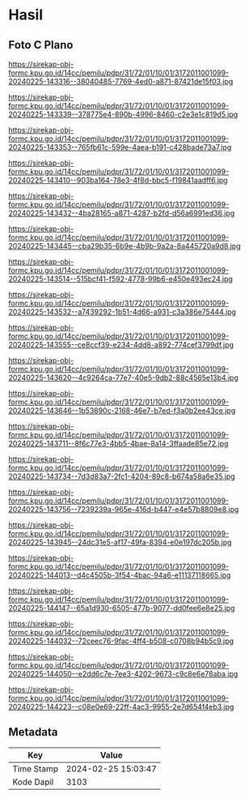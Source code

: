 # Hasil

## Foto C Plano

https://sirekap-obj-formc.kpu.go.id/14cc/pemilu/pdpr/31/72/01/10/01/3172011001099-20240225-143316--38040485-7769-4ed0-a871-87421de15f03.jpg

https://sirekap-obj-formc.kpu.go.id/14cc/pemilu/pdpr/31/72/01/10/01/3172011001099-20240225-143339--378775e4-890b-4996-8460-c2e3e1c819d5.jpg

https://sirekap-obj-formc.kpu.go.id/14cc/pemilu/pdpr/31/72/01/10/01/3172011001099-20240225-143353--765fb61c-599e-4aea-b191-c428bade73a7.jpg

https://sirekap-obj-formc.kpu.go.id/14cc/pemilu/pdpr/31/72/01/10/01/3172011001099-20240225-143410--903ba164-78e3-4f8d-bbc5-f19841aadff6.jpg

https://sirekap-obj-formc.kpu.go.id/14cc/pemilu/pdpr/31/72/01/10/01/3172011001099-20240225-143432--4ba28165-a871-4287-b2fd-d56a6991ed36.jpg

https://sirekap-obj-formc.kpu.go.id/14cc/pemilu/pdpr/31/72/01/10/01/3172011001099-20240225-143445--cba29b35-6b9e-4b9b-9a2a-8a445720a9d8.jpg

https://sirekap-obj-formc.kpu.go.id/14cc/pemilu/pdpr/31/72/01/10/01/3172011001099-20240225-143514--515bcf41-f592-4778-99b6-e450e493ec24.jpg

https://sirekap-obj-formc.kpu.go.id/14cc/pemilu/pdpr/31/72/01/10/01/3172011001099-20240225-143532--a7439292-1b51-4d66-a931-c3a386e75444.jpg

https://sirekap-obj-formc.kpu.go.id/14cc/pemilu/pdpr/31/72/01/10/01/3172011001099-20240225-143555--ce8ccf39-e234-4dd8-a892-774cef3799df.jpg

https://sirekap-obj-formc.kpu.go.id/14cc/pemilu/pdpr/31/72/01/10/01/3172011001099-20240225-143620--4c9264ca-77e7-40e5-9db2-88c4565e13b4.jpg

https://sirekap-obj-formc.kpu.go.id/14cc/pemilu/pdpr/31/72/01/10/01/3172011001099-20240225-143646--1b53890c-2168-46e7-b7ed-f3a0b2ee43ce.jpg

https://sirekap-obj-formc.kpu.go.id/14cc/pemilu/pdpr/31/72/01/10/01/3172011001099-20240225-143711--8f6c77e3-4bb5-4bae-8a14-3ffaade85e72.jpg

https://sirekap-obj-formc.kpu.go.id/14cc/pemilu/pdpr/31/72/01/10/01/3172011001099-20240225-143734--7d3d83a7-2fc1-4204-89c8-b674a58a6e35.jpg

https://sirekap-obj-formc.kpu.go.id/14cc/pemilu/pdpr/31/72/01/10/01/3172011001099-20240225-143756--7239239a-965e-416d-b447-e4e57b8809e8.jpg

https://sirekap-obj-formc.kpu.go.id/14cc/pemilu/pdpr/31/72/01/10/01/3172011001099-20240225-143945--24dc31e5-af17-49fa-8394-e0e197dc205b.jpg

https://sirekap-obj-formc.kpu.go.id/14cc/pemilu/pdpr/31/72/01/10/01/3172011001099-20240225-144013--d4c4505b-3f54-4bac-94a6-e11137118665.jpg

https://sirekap-obj-formc.kpu.go.id/14cc/pemilu/pdpr/31/72/01/10/01/3172011001099-20240225-144147--65a1d930-6505-477b-9077-dd0fee6e8e25.jpg

https://sirekap-obj-formc.kpu.go.id/14cc/pemilu/pdpr/31/72/01/10/01/3172011001099-20240225-144032--72ceec76-9fac-4ff4-b508-c0708b94b5c9.jpg

https://sirekap-obj-formc.kpu.go.id/14cc/pemilu/pdpr/31/72/01/10/01/3172011001099-20240225-144050--e2dd6c7e-7ee3-4202-9673-c9c8e6e78aba.jpg

https://sirekap-obj-formc.kpu.go.id/14cc/pemilu/pdpr/31/72/01/10/01/3172011001099-20240225-144223--c08e0e69-22ff-4ac3-9955-2e7d654f4eb3.jpg


## Metadata

| Key        | Value               |
| ---------- | ------------------- |
| Time Stamp | 2024-02-25 15:03:47 |
| Kode Dapil | 3103                |



